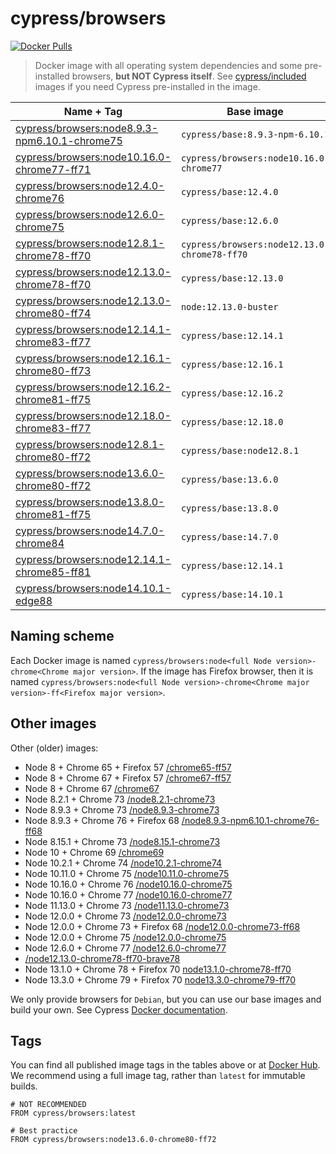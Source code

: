 # cypress/browsers

[![Docker Pulls](https://img.shields.io/docker/pulls/cypress/browsers.svg?maxAge=604800)](https://hub.docker.com/r/cypress/browsers/)

> Docker image with all operating system dependencies and some pre-installed browsers, **but NOT Cypress itself**. See [cypress/included](../included) images if you need Cypress pre-installed in the image.

Name + Tag | Base image | Chrome | Firefox | Edge
--- | --- | --- | --- | ---
[cypress/browsers:node8.9.3-npm6.10.1-chrome75](./node8.9.3-npm6.10.1-chrome75) | `cypress/base:8.9.3-npm-6.10.1` | `75.0.3770.100` | 🚫
[cypress/browsers:node10.16.0-chrome77-ff71](./node10.16.0-chrome77-ff71) | `cypress/browsers:node10.16.0-chrome77` | `77.0.3865.90` | `71.0`
[cypress/browsers:node12.4.0-chrome76](./node12.4.0-chrome76) | `cypress/base:12.4.0` | `76.0.3809.87` | 🚫
[cypress/browsers:node12.6.0-chrome75](./node12.6.0-chrome75) | `cypress/base:12.6.0` | `75.0.3770.100` | 🚫
[cypress/browsers:node12.8.1-chrome78-ff70](./node12.8.1-chrome78-ff70) | `cypress/browsers:node12.13.0-chrome78-ff70` | `78.0.3904.97` | `70.0.1`
[cypress/browsers:node12.13.0-chrome78-ff70](./node12.13.0-chrome78-ff70) | `cypress/base:12.13.0` | `78.0.3904.97` | `70.0.1`
[cypress/browsers:node12.13.0-chrome80-ff74](./node12.13.0-chrome80-ff74) | `node:12.13.0-buster` | `80.0.3987.116` | `74.0`
[cypress/browsers:node12.14.1-chrome83-ff77](./node12.14.1-chrome83-ff77) | `cypress/base:12.14.1` | `83.0.4103.61` | `77.0`
[cypress/browsers:node12.16.1-chrome80-ff73](./node12.16.1-chrome80-ff73) | `cypress/base:12.16.1` | `80.0.3987.122` | `73.0.1`
[cypress/browsers:node12.16.2-chrome81-ff75](./node12.16.2-chrome81-ff75) | `cypress/base:12.16.2` | `81.0.4044.113` | `75.0`
[cypress/browsers:node12.18.0-chrome83-ff77](./node12.18.0-chrome83-ff77) | `cypress/base:12.18.0` | `83.0.4103.61` | `77.0`
[cypress/browsers:node12.8.1-chrome80-ff72](./node12.8.1-chrome80-ff72) | `cypress/base:node12.8.1` | `80.0.3987.87` | `72.0.2`
[cypress/browsers:node13.6.0-chrome80-ff72](./node13.6.0-chrome80-ff72) | `cypress/base:13.6.0` | `80.0.3987.87` | `72.0.2`
[cypress/browsers:node13.8.0-chrome81-ff75](./node13.8.0-chrome81-ff75) | `cypress/base:13.8.0` | `81.0.4044.113` | `75.0`
[cypress/browsers:node14.7.0-chrome84](./node14.7.0-chrome84) | `cypress/base:14.7.0` | `84.0.4147.105` | 🚫
[cypress/browsers:node12.14.1-chrome85-ff81](./node12.14.1-chrome85-ff81) | `cypress/base:12.14.1` | `85.0.4183.121` | `81.0`
[cypress/browsers:node14.10.1-edge88](./node14.10.1-edge88) | `cypress/base:14.10.1` | 🚫 | 🚫 | `88.0.673.0 dev`

## Naming scheme

Each Docker image is named `cypress/browsers:node<full Node version>-chrome<Chrome major version>`. If the image has Firefox browser, then it is named `cypress/browsers:node<full Node version>-chrome<Chrome major version>-ff<Firefox major version>`.

## Other images

Other (older) images:

- Node 8 + Chrome 65 + Firefox 57 [/chrome65-ff57](chrome65-ff57)
- Node 8 + Chrome 67 + Firefox 57 [/chrome67-ff57](chrome67-ff57)
- Node 8 + Chrome 67 [/chrome67](chrome67)
- Node 8.2.1 + Chrome 73 [/node8.2.1-chrome73](node8.2.1-chrome73)
- Node 8.9.3 + Chrome 73 [/node8.9.3-chrome73](node8.9.3-chrome73)
- Node 8.9.3 + Chrome 76 + Firefox 68 [/node8.9.3-npm6.10.1-chrome76-ff68](node8.9.3-npm6.10.1-chrome76-ff68)
- Node 8.15.1 + Chrome 73 [/node8.15.1-chrome73](node8.15.1-chrome73)
- Node 10 + Chrome 69 [/chrome69](chrome69)
- Node 10.2.1 + Chrome 74 [/node10.2.1-chrome74](node10.2.1-chrome74)
- Node 10.11.0 + Chrome 75 [/node10.11.0-chrome75](node10.11.0-chrome75)
- Node 10.16.0 + Chrome 76 [/node10.16.0-chrome75](node10.16.0-chrome76)
- Node 10.16.0 + Chrome 77 [/node10.16.0-chrome77](node10.16.0-chrome77)
- Node 11.13.0 + Chrome 73 [/node11.13.0-chrome73](node11.13.0-chrome73)
- Node 12.0.0 + Chrome 73 [/node12.0.0-chrome73](node12.0.0-chrome73)
- Node 12.0.0 + Chrome 73 + Firefox 68 [/node12.0.0-chrome73-ff68](node12.0.0-chrome73-ff68)
- Node 12.0.0 + Chrome 75 [/node12.0.0-chrome75](node12.0.0-chrome75)
- Node 12.6.0 + Chrome 77 [/node12.6.0-chrome77](node12.6.0-chrome77)
- [/node12.13.0-chrome78-ff70-brave78](node12.13.0-chrome78-ff70-brave78)
- Node 13.1.0 + Chrome 78 + Firefox 70 [node13.1.0-chrome78-ff70](node13.1.0-chrome78-ff70)
- Node 13.3.0 + Chrome 79 + Firefox 70 [node13.3.0-chrome79-ff70](node13.3.0-chrome79-ff70)

We only provide browsers for `Debian`, but you can use our base images and build your own. See Cypress [Docker documentation](https://on.cypress.io/docker).

## Tags

You can find all published image tags in the tables above or at [Docker Hub](https://hub.docker.com/r/cypress/browsers/tags/). We recommend using a full image tag, rather than `latest` for immutable builds.

```
# NOT RECOMMENDED
FROM cypress/browsers:latest

# Best practice
FROM cypress/browsers:node13.6.0-chrome80-ff72
```
